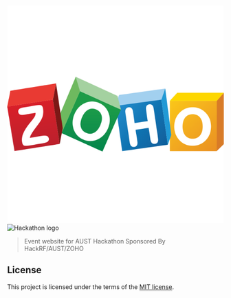 ![Hackathon logo](res/images/sponsors/zoho-logo.png)
![Hackathon logo](res/images/logos/dar.png)
> Event website for AUST Hackathon Sponsored By HackRF/AUST/ZOHO

## License

This project is licensed under the terms of the [MIT license](LICENSE).
